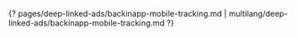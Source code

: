 {? pages/deep-linked-ads/backinapp-mobile-tracking.md | multilang/deep-linked-ads/backinapp-mobile-tracking.md ?}
